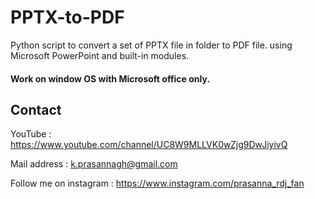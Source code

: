 # PPTX-to-PDF
Python script to convert a set of PPTX file in folder to PDF file. using Microsoft PowerPoint and built-in modules.

#### Work on window OS with Microsoft office only.

## Contact 

YouTube : https://www.youtube.com/channel/UC8W9MLLVK0wZjg9DwJiyivQ

Mail address : k.prasannagh@gmail.com

Follow me on instagram : https://www.instagram.com/prasanna_rdj_fan
